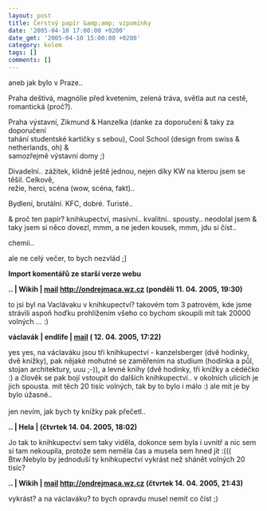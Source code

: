 ```yaml
---
layout: post
title: Čerstvý papír &amp;amp; vzpomínky
date: '2005-04-10 17:00:00 +0200'
date_gmt: '2005-04-10 15:00:00 +0200'
category: kolem
tags: []
comments: []
---
```

<p>aneb jak bylo v Praze..</p>
<p>Praha deštivá, magnólie před kvetením, zelená tráva, světla aut na cestě, romantická (proč?).</p>
<p>Praha výstavní, Zikmund &amp; Hanzelka (danke za doporučení &amp; taky za doporučení<br />
tahání studentské kartičky s sebou), Cool School (design from swiss &amp; netherlands, oh) &amp;<br />
samozřejmě výstavní domy ;)</p>
<p>Divadelní.. zážitek, klidně ještě jednou, nejen díky KW na kterou jsem se těšil. Celkově,<br />
režie, herci, scéna (wow, scéna, fakt)..</p>
<p>Bydlení, brutální. KFC, dobré. Turisté..</p>
<p>&amp; proč ten papír? knihkupectví, masivní.. kvalitní.. spousty.. neodolal jsem &amp;<br />
taky jsem si něco dovezl, mmm, a ne jeden kousek, mmm, jdu si číst..</p>
<p>chemii..</p>
<p>ale ne celý večer, to bych nezvlád ;]</p>
<div class="import-komentaru">
<p><strong>Import komentářů ze starší verze webu</strong></p>
<div class="comment">
<p style="font-weight:bold"><span class="compredmet">..</span> | <span class="comname">Wikih</span> |  <a href="mailto:ondrejmaca@centrum.cz">mail</a>  <a href="http://ondrejmaca.wz.cz">http://ondrejmaca.wz.cz</a> (pondělí&nbsp;11.&nbsp;04.&nbsp;2005,&nbsp;19:30)</p>
<p>to jsi byl na Vaclávaku v knihkupectví? takovém tom 3 patrovém, kde jsme strávili aspoň hoďku prohlížením všeho co bychom skoupili mít tak 20000 volných ... :) </p>
</div>
<div class="comment">
<p style="font-weight:bold"><span class="compredmet">václavák</span> | <span class="comname">endlife</span> |  <a href="mailto:jan.martinek@post.cz">mail</a> (&nbsp;12.&nbsp;04.&nbsp;2005,&nbsp;17:22)</p>
<p>yes yes, na václaváku jsou tři knihkupectví - kanzelsberger (dvě hodinky, dvě knížky), pak nějaké mohutné se zaměřením na studium (hodinka a půl, stojan architektury, uuu ;-)), a levné knihy (dvě hodinky, tři knížky a cédéčko :) a člověk se pak bojí vstoupit do dalších knihkupectví.. v okolních ulicích je jich spousta. mít těch 20 tisíc volných, tak by to bylo i málo :) ale mít je by bylo úžasné..  <br>  <br> jen nevím, jak bych ty knížky pak přečetl.. </p>
</div>
<div class="comment">
<p style="font-weight:bold"><span class="compredmet">..</span> | <span class="comname">Hela</span> | (čtvrtek&nbsp;14.&nbsp;04.&nbsp;2005,&nbsp;18:02)</p>
<p>Jo tak to knihkupectví sem taky viděla, dokonce sem byla i uvnitř a nic sem si tam nekoupila, protože sem neměla čas a musela sem hned jít :((( <br> Btw:Nebylo by jednoduší ty knihkupectví vykrást než shánět volných 20 tisíc? </p>
</div>
<div class="comment">
<p style="font-weight:bold"><span class="compredmet">..</span> | <span class="comname">Wikih</span> |  <a href="mailto:ondrejmaca@centrum.cz">mail</a>  <a href="http://ondrejmaca.wz.cz">http://ondrejmaca.wz.cz</a> (čtvrtek&nbsp;14.&nbsp;04.&nbsp;2005,&nbsp;21:43)</p>
<p>vykrást? a na václaváku? to bych opravdu musel nemít co číst ;) </p>
</div>
</div>
